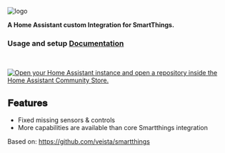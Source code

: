 ![logo](https://brands.home-assistant.io/_/smartthings/logo@2x.png)

__A Home Assistant custom Integration for SmartThings.__

### **Usage and setup [Documentation](https://github.com/bakernigel/smartthings)**

<br>

[![Open your Home Assistant instance and open a repository inside the Home Assistant Community Store.](https://my.home-assistant.io/badges/hacs_repository.svg)](https://my.home-assistant.io/redirect/hacs_repository/?category=integration&repository=smartthings&owner=bakernigel)



## __𝐅𝐞𝐚𝐭𝐮𝐫𝐞𝐬__
- Fixed missing sensors & controls 
- More capabilities are available than core Smartthings integration

Based on: https://github.com/veista/smartthings
